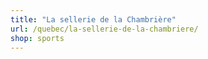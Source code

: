```yaml
---
title: "La sellerie de la Chambrière"
url: /quebec/la-sellerie-de-la-chambriere/
shop: sports
---
```

